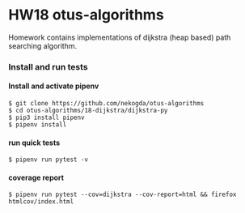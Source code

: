 # HW18 otus-algorithms

Homework contains implementations of dijkstra (heap based) path searching algorithm.

### Install and run tests

#### Install and activate pipenv
```
$ git clone https://github.com/nekogda/otus-algorithms
$ cd otus-algorithms/18-dijkstra/dijkstra-py
$ pip3 install pipenv
$ pipenv install
```

#### run quick tests
```
$ pipenv run pytest -v
```
#### coverage report
```
$ pipenv run pytest --cov=dijkstra --cov-report=html && firefox htmlcov/index.html
```
